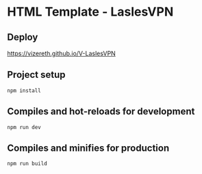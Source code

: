 # HTML Template - LaslesVPN

## Deploy

https://vizereth.github.io/V-LaslesVPN

## Project setup
```
npm install
```

## Compiles and hot-reloads for development
```
npm run dev
```

## Compiles and minifies for production
```
npm run build
```


